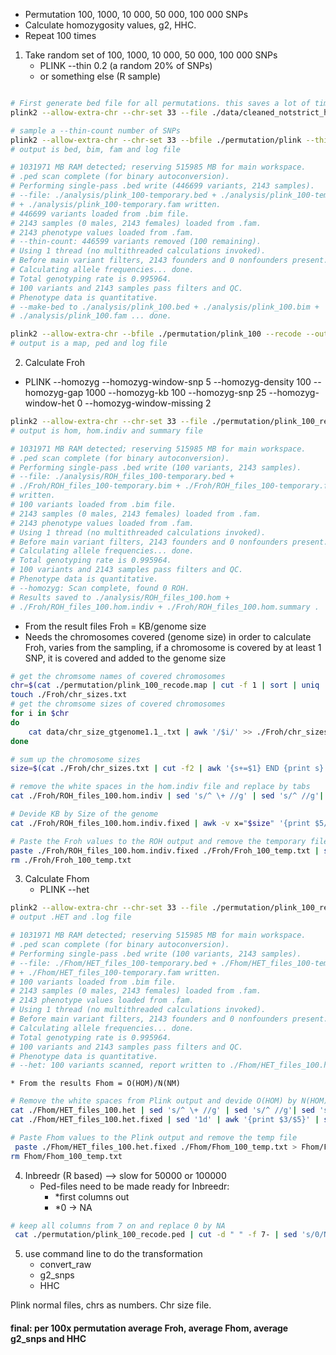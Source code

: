 - Permutation 100, 1000, 10 000, 50 000, 100 000 SNPs
- Calculate homozygosity values, g2, HHC.
- Repeat 100 times

1. Take random set of 100, 1000, 10 000, 50 000, 100 000 SNPs
    * PLINK --thin 0.2 (a random 20% of SNPs)
    * or something else (R sample)

```bash

# First generate bed file for all permutations. this saves a lot of time in the nect step.
plink2 --allow-extra-chr --chr-set 33 --file ./data/cleaned_notstrict_hfc --make-bed --out ./permutation/plink

# sample a --thin-count number of SNPs
plink2 --allow-extra-chr --chr-set 33 --bfile ./permutation/plink --thin-count 100 --make-bed --out ./permutation/plink_100
# output is bed, bim, fam and log file

# 1031971 MB RAM detected; reserving 515985 MB for main workspace.
# .ped scan complete (for binary autoconversion).
# Performing single-pass .bed write (446699 variants, 2143 samples).
# --file: ./analysis/plink_100-temporary.bed + ./analysis/plink_100-temporary.bim
# + ./analysis/plink_100-temporary.fam written.
# 446699 variants loaded from .bim file.
# 2143 samples (0 males, 2143 females) loaded from .fam.
# 2143 phenotype values loaded from .fam.
# --thin-count: 446599 variants removed (100 remaining).
# Using 1 thread (no multithreaded calculations invoked).
# Before main variant filters, 2143 founders and 0 nonfounders present.
# Calculating allele frequencies... done.
# Total genotyping rate is 0.995964.
# 100 variants and 2143 samples pass filters and QC.
# Phenotype data is quantitative.
# --make-bed to ./analysis/plink_100.bed + ./analysis/plink_100.bim +
# ./analysis/plink_100.fam ... done.

plink2 --allow-extra-chr --bfile ./permutation/plink_100 --recode --out ./permutation/plink_100_recode
# output is a map, ped and log file

```

2. Calculate Froh
  * PLINK    --homozyg --homozyg-window-snp 5 --homozyg-density 100 --homozyg-gap 1000 --homozyg-kb 100 --homozyg-snp 25 --homozyg-window-het 0 --homozyg-window-missing 2

```bash
plink2 --allow-extra-chr --chr-set 33 --file ./permutation/plink_100_recode  --homozyg --homozyg-window-snp 5 --homozyg-density 100 --homozyg-gap 1000 --homozyg-kb 100 --homozyg-snp 25 --homozyg-window-het 0 --homozyg-window-missing 2 --out ./Froh/ROH_files_100
# output is hom, hom.indiv and summary file

# 1031971 MB RAM detected; reserving 515985 MB for main workspace.
# .ped scan complete (for binary autoconversion).
# Performing single-pass .bed write (100 variants, 2143 samples).
# --file: ./analysis/ROH_files_100-temporary.bed +
# ./Froh/ROH_files_100-temporary.bim + ./Froh/ROH_files_100-temporary.fam
# written.
# 100 variants loaded from .bim file.
# 2143 samples (0 males, 2143 females) loaded from .fam.
# 2143 phenotype values loaded from .fam.
# Using 1 thread (no multithreaded calculations invoked).
# Before main variant filters, 2143 founders and 0 nonfounders present.
# Calculating allele frequencies... done.
# Total genotyping rate is 0.995964.
# 100 variants and 2143 samples pass filters and QC.
# Phenotype data is quantitative.
# --homozyg: Scan complete, found 0 ROH.
# Results saved to ./analysis/ROH_files_100.hom +
# ./Froh/ROH_files_100.hom.indiv + ./Froh/ROH_files_100.hom.summary .
```

  * From the result files Froh = KB/genome size
  * Needs the chromosomes covered (genome size) in order to calculate Froh, varies from the sampling, if a chromosome is covered by at least 1 SNP, it is covered and added to the genome size

```bash
# get the chromsome names of covered chromosomes
chr=$(cat ./permutation/plink_100_recode.map | cut -f 1 | sort | uniq | sed 's/^/chr/g')
touch ./Froh/chr_sizes.txt
# get the chromsome sizes of covered chromosomes
for i in $chr
do
    cat data/chr_size_gtgenome1.1_.txt | awk '/$i/' >> ./Froh/chr_sizes.txt
done

# sum up the chromosome sizes
size=$(cat ./Froh/chr_sizes.txt | cut -f2 | awk '{s+=$1} END {print s}')

# remove the white spaces in the hom.indiv file and replace by tabs
cat ./Froh/ROH_files_100.hom.indiv | sed 's/^ \+ //g' | sed 's/^ //g'| sed 's/ \+ /\t/g' | sed 's/ /\t/g' > ./Froh/ROH_files_100.hom.indiv.fixed

# Devide KB by Size of the genome
cat ./Froh/ROH_files_100.hom.indiv.fixed | awk -v x="$size" '{print $5/x}' - > ./Froh/Froh_100_temp.txt

# Paste the Froh values to the ROH output and remove the temporary file
paste ./Froh/ROH_files_100.hom.indiv.fixed ./Froh/Froh_100_temp.txt | sed '1 s/0/FROH/' > ./Froh/Froh_100.txt
rm ./Froh/Froh_100_temp.txt

```
3. Calculate Fhom
    * PLINK --het

```bash
plink2 --allow-extra-chr --chr-set 33 --file ./permutation/plink_100_recode --het --out ./Fhom/HET_files_100
# output .HET and .log file

# 1031971 MB RAM detected; reserving 515985 MB for main workspace.
# .ped scan complete (for binary autoconversion).
# Performing single-pass .bed write (100 variants, 2143 samples).
# --file: ./Fhom/HET_files_100-temporary.bed + ./Fhom/HET_files_100-temporary.bim
# + ./Fhom/HET_files_100-temporary.fam written.
# 100 variants loaded from .bim file.
# 2143 samples (0 males, 2143 females) loaded from .fam.
# 2143 phenotype values loaded from .fam.
# Using 1 thread (no multithreaded calculations invoked).
# Before main variant filters, 2143 founders and 0 nonfounders present.
# Calculating allele frequencies... done.
# Total genotyping rate is 0.995964.
# 100 variants and 2143 samples pass filters and QC.
# Phenotype data is quantitative.
# --het: 100 variants scanned, report written to ./Fhom/HET_files_100.het .

```

    * From the results Fhom = O(HOM)/N(NM)

```bash
# Remove the white spaces from Plink output and devide O(HOM) by N(HOM)
cat ./Fhom/HET_files_100.het | sed 's/^ \+ //g' | sed 's/^ //g'| sed 's/ \+ /\t/g' | sed 's/ /\t/g' > ./Fhom/HET_files_100.het.fixed
cat ./Fhom/HET_files_100.het.fixed | sed '1d' | awk '{print $3/$5}' | sed '1s/^/FHOM\n/' > ./Fhom/Fhom_100_temp.txt

# Paste Fhom values to the Plink output and remove the temp file
 paste ./Fhom/HET_files_100.het.fixed ./Fhom/Fhom_100_temp.txt > Fhom/Fhom_100.txt
rm Fhom/Fhom_100_temp.txt
```

4. Inbreedr (R based) —> slow for 50000 or 100000
    * Ped-files need to be made ready for Inbreedr:
        * *first columns out
        * *0 -> NA

```bash
# keep all columns from 7 on and replace 0 by NA
 cat ./permutation/plink_100_recode.ped | cut -d " " -f 7- | sed 's/0/NA/g' > ./inbreedr/input_100.txt
```

5. use command line to do the transformation
    * convert_raw
    * g2_snps
    * HHC
 
Plink normal files, chrs as numbers. Chr size file.

#### final: per 100x permutation average Froh, average Fhom, average g2_snps and HHC
